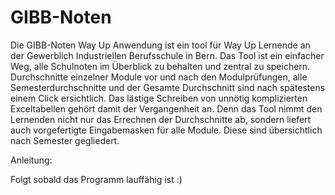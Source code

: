# GIBB-Noten

Die GIBB-Noten Way Up Anwendung ist ein tool für Way Up Lernende an der Gewerblich Industriellen Berufsschule in Bern. 
Das Tool ist ein einfacher Weg, alle Schulnoten im Überblick zu behalten und zentral zu speichern. Durchschnitte einzelner 
Module vor und nach den Modulprüfungen, alle Semesterdurchschnitte und der Gesamte Durchschnitt sind nach spätestens einem
Click ersichtlich. Das lästige Schreiben von unnötig komplizierten Exceltabellen gehört damit der Vergangenheit an. Denn das
Tool nimmt den Lernenden nicht nur das Errechnen der Durchschnitte ab, sondern liefert auch vorgefertigte Eingabemasken für 
alle Module. Diese sind übersichtlich nach Semester gegliedert.

Anleitung:

Folgt sobald das Programm lauffähig ist :)
